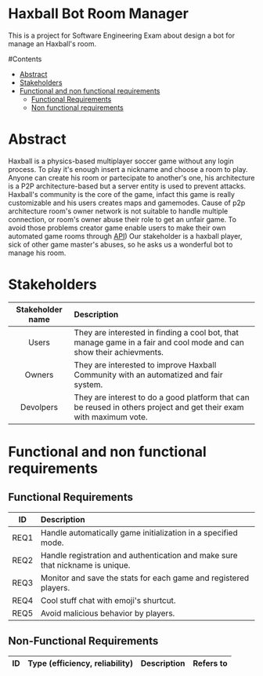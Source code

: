 # Haxball Bot Room Manager
This is a project for Software Engineering Exam about design a bot for manage an Haxball's room.

#Contents
- [Abstract](#abstract)
- [Stakeholders](#stakeholders)
- [Functional and non functional requirements](#functional-and-non-functional-requirements)
	+ [Functional Requirements](#functional-requirements)
	+ [Non functional requirements](#non-functional-requirements)
  
  
# Abstract

Haxball is a physics-based multiplayer soccer game without any login process. To play it's enough insert a nickname and choose a room to play. Anyone can create his room or partecipate to another's one, his architecture is a P2P architecture-based but a server entity is used to prevent attacks. Haxball's community is the core of the game, infact this game is really customizable and his users creates maps and gamemodes.
Cause of p2p architecture room's owner network is not suitable to handle multiple connection, or room's owner abuse their role to get an unfair game. To avoid those problems creator game enable users to make their own automated game rooms through [API](https://github.com/haxball/haxball-issues/wiki/Headless-Host))
Our stakeholder is a haxball player, sick of other game master's abuses, so he asks us a wonderful bot to manage his room.

# Stakeholders
| Stakeholder name  | Description        | 
| :---------------: |:-------------------|
| Users           | They are interested in finding a cool bot, that manage game in a fair and cool mode and can show their achievments. | 
| Owners          | They are interested to improve Haxball Community with an automatized and fair system. |
| Devolpers       | They are interest to do a good platform that can be reused in others project and get their exam with maximum vote. |

# Functional and non functional requirements

## Functional Requirements
| ID       |Description  |
| ---------|:-------------| 
|  REQ1   | Handle automatically game initialization in a specified mode. |
|  REQ2   | Handle registration and authentication and make sure that nickname is unique. |
|  REQ3   | Monitor and save the stats for each game and registered players. |
|  REQ4   | Cool stuff chat with emoji's shurtcut. |
|  REQ5   | Avoid malicious behavior by players. |

## Non-Functional Requirements
| ID        | Type (efficiency, reliability) | Description  | Refers to |
| ------------- |:----------:| :---------------| :-----:|

